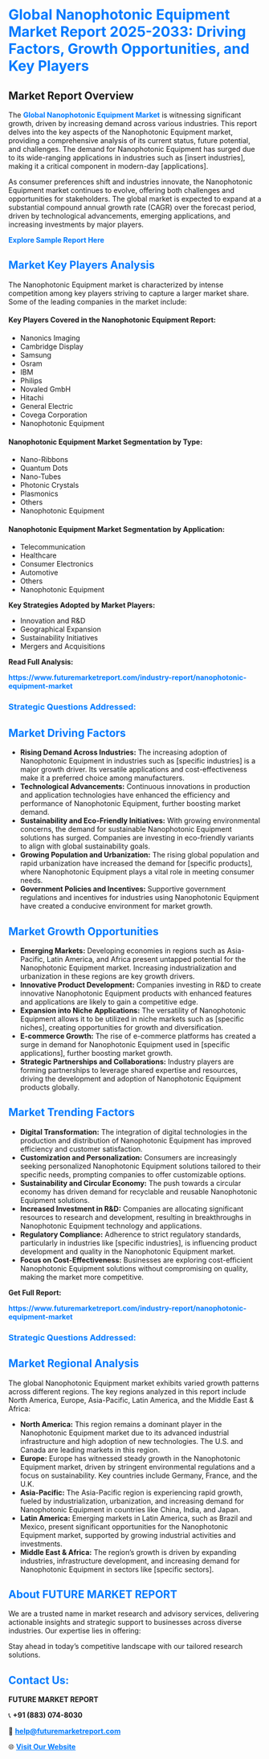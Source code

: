 <h1 style="color: #007BFF;">Global Nanophotonic Equipment Market Report 2025-2033: Driving Factors, Growth Opportunities, and Key Players</h1>

<section id="overview">
<h2>Market Report Overview</h2>
<p>The <a href="https://www.futuremarketreport.com/industry-report/nanophotonic-equipment-market" style="color: #007BFF; text-decoration: none;"><strong>Global Nanophotonic Equipment Market</strong></a> is witnessing significant growth, driven by increasing demand across various industries. This report delves into the key aspects of the Nanophotonic Equipment market, providing a comprehensive analysis of its current status, future potential, and challenges. The demand for Nanophotonic Equipment has surged due to its wide-ranging applications in industries such as [insert industries], making it a critical component in modern-day [applications].</p>
<p>As consumer preferences shift and industries innovate, the Nanophotonic Equipment market continues to evolve, offering both challenges and opportunities for stakeholders. The global market is expected to expand at a substantial compound annual growth rate (CAGR) over the forecast period, driven by technological advancements, emerging applications, and increasing investments by major players.</p>
</section>

<section id="overview">
<p><a href="https://www.futuremarketreport.com/request-sample/reportId=98872" style="color: #007BFF; text-decoration: none;"><strong>Explore Sample Report Here</strong></a></p>
</section>

<section id="key-players">
<h2 style="color: #007BFF;">Market Key Players Analysis</h2>
<p>The Nanophotonic Equipment market is characterized by intense competition among key players striving to capture a larger market share. Some of the leading companies in the market include:</p>
<h4>Key Players Covered in the Nanophotonic Equipment Report:</h4>
<ul><li>Nanonics Imaging</li><li>Cambridge Display</li><li>Samsung</li><li>Osram</li><li>IBM</li><li>Philips</li><li>Novaled GmbH</li><li>Hitachi</li><li>General Electric</li><li>Covega Corporation</li><li>Nanophotonic Equipment</li></ul>
<h4>Nanophotonic Equipment Market Segmentation by Type:</h4>
<ul><li>Nano-Ribbons</li><li>Quantum Dots</li><li>Nano-Tubes</li><li>Photonic Crystals</li><li>Plasmonics</li><li>Others</li><li>Nanophotonic Equipment</li></ul>

<h4>Nanophotonic Equipment Market Segmentation by Application:</h4>
<ul><li>Telecommunication</li><li>Healthcare</li><li>Consumer Electronics</li><li>Automotive</li><li>Others</li><li>Nanophotonic Equipment</li></ul>
<p><strong>Key Strategies Adopted by Market Players:</strong></p>
<ul>
<li>Innovation and R&D</li>
<li>Geographical Expansion</li>
<li>Sustainability Initiatives</li>
<li>Mergers and Acquisitions</li>
</ul>
</section>

<section>
<p><strong>Read Full Analysis: </strong></p><a href="https://www.futuremarketreport.com/industry-report/nanophotonic-equipment-market" style="color: #007BFF; text-decoration: none;"><strong>https://www.futuremarketreport.com/industry-report/nanophotonic-equipment-market</strong></a>
<h3 style="color: #007BFF;">Strategic Questions Addressed:</h3>
</section>

<section id="driving-factors">
<h2 style="color: #007BFF;">Market Driving Factors</h2>
<ul>
<li><strong>Rising Demand Across Industries:</strong> The increasing adoption of Nanophotonic Equipment in industries such as [specific industries] is a major growth driver. Its versatile applications and cost-effectiveness make it a preferred choice among manufacturers.</li>
<li><strong>Technological Advancements:</strong> Continuous innovations in production and application technologies have enhanced the efficiency and performance of Nanophotonic Equipment, further boosting market demand.</li>
<li><strong>Sustainability and Eco-Friendly Initiatives:</strong> With growing environmental concerns, the demand for sustainable Nanophotonic Equipment solutions has surged. Companies are investing in eco-friendly variants to align with global sustainability goals.</li>
<li><strong>Growing Population and Urbanization:</strong> The rising global population and rapid urbanization have increased the demand for [specific products], where Nanophotonic Equipment plays a vital role in meeting consumer needs.</li>
<li><strong>Government Policies and Incentives:</strong> Supportive government regulations and incentives for industries using Nanophotonic Equipment have created a conducive environment for market growth.</li>
</ul>
</section>

<section id="growth-opportunities">
<h2 style="color: #007BFF;">Market Growth Opportunities</h2>
<ul>
<li><strong>Emerging Markets:</strong> Developing economies in regions such as Asia-Pacific, Latin America, and Africa present untapped potential for the Nanophotonic Equipment market. Increasing industrialization and urbanization in these regions are key growth drivers.</li>
<li><strong>Innovative Product Development:</strong> Companies investing in R&D to create innovative Nanophotonic Equipment products with enhanced features and applications are likely to gain a competitive edge.</li>
<li><strong>Expansion into Niche Applications:</strong> The versatility of Nanophotonic Equipment allows it to be utilized in niche markets such as [specific niches], creating opportunities for growth and diversification.</li>
<li><strong>E-commerce Growth:</strong> The rise of e-commerce platforms has created a surge in demand for Nanophotonic Equipment used in [specific applications], further boosting market growth.</li>
<li><strong>Strategic Partnerships and Collaborations:</strong> Industry players are forming partnerships to leverage shared expertise and resources, driving the development and adoption of Nanophotonic Equipment products globally.</li>
</ul>
</section>

<section id="trending-factors">
<h2 style="color: #007BFF;">Market Trending Factors</h2>
<ul>
<li><strong>Digital Transformation:</strong> The integration of digital technologies in the production and distribution of Nanophotonic Equipment has improved efficiency and customer satisfaction.</li>
<li><strong>Customization and Personalization:</strong> Consumers are increasingly seeking personalized Nanophotonic Equipment solutions tailored to their specific needs, prompting companies to offer customizable options.</li>
<li><strong>Sustainability and Circular Economy:</strong> The push towards a circular economy has driven demand for recyclable and reusable Nanophotonic Equipment solutions.</li>
<li><strong>Increased Investment in R&D:</strong> Companies are allocating significant resources to research and development, resulting in breakthroughs in Nanophotonic Equipment technology and applications.</li>
<li><strong>Regulatory Compliance:</strong> Adherence to strict regulatory standards, particularly in industries like [specific industries], is influencing product development and quality in the Nanophotonic Equipment market.</li>
<li><strong>Focus on Cost-Effectiveness:</strong> Businesses are exploring cost-efficient Nanophotonic Equipment solutions without compromising on quality, making the market more competitive.</li>
</ul>
</section>

<section>
<p><strong>Get Full Report: </strong></p><a href="https://www.futuremarketreport.com/industry-report/nanophotonic-equipment-market" style="color: #007BFF; text-decoration: none;"><strong>https://www.futuremarketreport.com/industry-report/nanophotonic-equipment-market</strong></a>
<h3 style="color: #007BFF;">Strategic Questions Addressed:</h3>
</section>


<section id="regional-analysis">
<h2 style="color: #007BFF;">Market Regional Analysis</h2>
<p>The global Nanophotonic Equipment market exhibits varied growth patterns across different regions. The key regions analyzed in this report include North America, Europe, Asia-Pacific, Latin America, and the Middle East & Africa:</p>
<ul>
<li><strong>North America:</strong> This region remains a dominant player in the Nanophotonic Equipment market due to its advanced industrial infrastructure and high adoption of new technologies. The U.S. and Canada are leading markets in this region.</li>
<li><strong>Europe:</strong> Europe has witnessed steady growth in the Nanophotonic Equipment market, driven by stringent environmental regulations and a focus on sustainability. Key countries include Germany, France, and the U.K.</li>
<li><strong>Asia-Pacific:</strong> The Asia-Pacific region is experiencing rapid growth, fueled by industrialization, urbanization, and increasing demand for Nanophotonic Equipment in countries like China, India, and Japan.</li>
<li><strong>Latin America:</strong> Emerging markets in Latin America, such as Brazil and Mexico, present significant opportunities for the Nanophotonic Equipment market, supported by growing industrial activities and investments.</li>
<li><strong>Middle East & Africa:</strong> The region’s growth is driven by expanding industries, infrastructure development, and increasing demand for Nanophotonic Equipment in sectors like [specific sectors].</li>
</ul>
</section>

<footer>
<h2 style="color: #007BFF;">About FUTURE MARKET REPORT</h2>
<p>We are a trusted name in market research and advisory services, delivering actionable insights and strategic support to businesses across diverse industries. Our expertise lies in offering:</p>

<p>Stay ahead in today’s competitive landscape with our tailored research solutions.</p>

<h2 style="color: #007BFF;">Contact Us:</h2>
<p><strong>FUTURE MARKET REPORT</strong></p>
<p>📞 <strong>+91 (883) 074-8030</strong></p>
<p>📧 <strong><a href="mailto:help@futuremarketreport.com" style="color: #007BFF;">help@futuremarketreport.com</a></strong></p>
<p>🌐 <strong><a href="https://www.futuremarketreport.com/" style="color: #007BFF;">Visit Our Website</a></strong></p>
</footer>